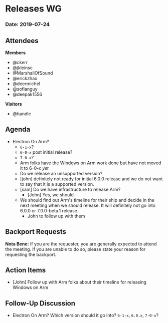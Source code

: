 # Releases WG

### Date: 2019-07-24

## Attendees

**Members**
  * @ckerr
  * @jkleinsc
  * @MarshallOfSound
  * @erickzhao
  * @deermichel
  * @sofianguy
  * @deepak1556

**Visitors**
  * @handle

## Agenda

* Electron On Arm?
    * `6-1-x`?
    * `6-0-x` post initial release?
    * `7-0-x`?
    * Arm folks have the Windows on Arm work done but have not moved it to 6-0-x _yet_
    * Do we release an unsupported version?
    * [john] definitely not ready for initial 6.0.0 release and we do not want to say that it is a supported version.
    * [sam] Do we have infrastructure to release Arm?
        * [John] Yes, we should
    * We should find out Arm's timeline for their ship and decide in the next meeting when we should release. It will definitely not go into 6.0.0 or 7.0.0-beta.1 release.
        * John to follow up with them

## Backport Requests

**Nota Bene:** If you are the requester, you are generally expected to attend the meeting. If you are unable to do so, please state your reason for requesting the backport.

## Action Items
* [John] Follow up with Arm folks about their timeline for releasing Windows on Arm

## Follow-Up Discussion
* Electron On Arm? Which version should it go into? `6-1-x`, `6.0.x`, `7-0-x`?


